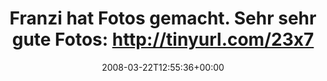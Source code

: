 ---
retweeted: false
source: <a href="http://twitter.com" rel="nofollow">Twitter Web Client</a>
entities:
  hashtags: []
  symbols: []
  user_mentions: []
  urls: []
display_text_range:
- '0'
- '120'
favorite_count: '0'
id_str: '775380446'
truncated: false
retweet_count: '0'
id: '775380446'
created_at: Sat Mar 22 12:55:36 +0000 2008
favorited: false
full_text: 'Franzi hat Fotos gemacht. Sehr sehr gute Fotos: http://tinyurl.com/23x78r
  Also, wer mal ein Portrait von sich braucht...'
lang: de
tags:
- pesos/twitter
date: '2008-03-22T12:55:36+00:00'
src: https://twitter.com/bascht/status/775380446
original_url: https://twitter.com/bascht/status/775380446
type: twitter_tweet
text: 'Franzi hat Fotos gemacht. Sehr sehr gute Fotos: http://tinyurl.com/23x78r Also,
  wer mal ein Portrait von sich braucht...'
title: 'Franzi hat Fotos gemacht. Sehr sehr gute Fotos: http://tinyurl.com/23x7'

---